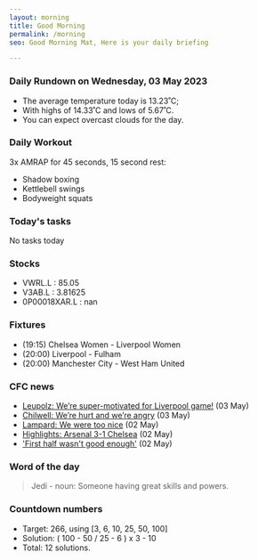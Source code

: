 ```yaml
---
layout: morning
title: Good Morning
permalink: /morning
seo: Good Morning Mat, Here is your daily briefing

---
```


<!-- weather_marker starts -->
### Daily Rundown on Wednesday, 03 May 2023

- The average temperature today is 13.23˚C;
- With highs of 14.33˚C and lows of 5.67˚C.
- You can expect overcast clouds for the day.

<!-- weather_marker ends -->

### Daily Workout
<!-- workout_marker starts -->
3x AMRAP for 45 seconds, 15 second rest:

- Shadow boxing
- Kettlebell swings
- Bodyweight squats

<!-- workout_marker ends -->

### Today's tasks
<!-- task_marker starts -->
No tasks today
<!-- task_marker ends -->

### Stocks

<!-- stocks_marker starts -->

- VWRL.L : 85.05
- V3AB.L : 3.81625
- 0P00018XAR.L : nan

<!-- stocks_marker ends -->

### Fixtures

<!-- sports_marker starts -->

<ul>
<li>(19:15) Chelsea Women - Liverpool Women</li>
<li>(20:00) Liverpool - Fulham</li>
<li>(20:00) Manchester City - West Ham United</li>
</ul>

<!-- sports_marker ends -->

### CFC news

<!-- cfc_marker starts -->
- [Leupolz: We’re super-motivated for Liverpool game!](https://chelseafc.com/en/news/article/leupolz-were-super-motivated-for-liverpool-game) (03 May)
- [Chilwell: We’re hurt and we’re angry](https://chelseafc.com/en/news/article/chilwell-were-hurt-and-were-angry) (03 May)
- [Lampard: We were too nice](https://chelseafc.com/en/news/article/lampard-we-were-too-nice) (02 May)
- [Highlights: Arsenal 3-1 Chelsea](https://chelseafc.com/en/video/arsenal-v-chelsea-3-1-or-highlights-or-premier-league) (02 May)
- ['First half wasn't good enough'](https://chelseafc.com/en/video/the-first-half-wasnt-enough) (02 May)

<!-- cfc_marker ends -->

### Word of the day
<!-- word_marker starts -->

 > Jedi - noun: Someone having great skills and powers.

<!-- word_marker ends -->

### Countdown numbers
<!-- game_marker starts -->

- Target: 266, using [3, 6, 10, 25, 50, 100]
- Solution: ( 100 - 50 / 25 - 6 ) x 3 - 10
- Total: 12 solutions.

<!-- game_marker ends -->

